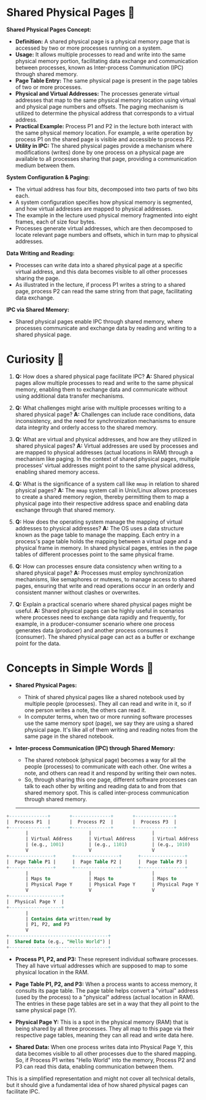 # Shared Physical Pages 📘

**Shared Physical Pages Concept:**
- **Definition:** A shared physical page is a physical memory page that is accessed by two or more processes running on a system.
- **Usage:** It allows multiple processes to read and write into the same physical memory portion, facilitating data exchange and communication between processes, known as Inter-process Communication (IPC) through shared memory.
- **Page Table Entry:** The same physical page is present in the page tables of two or more processes.
- **Physical and Virtual Addresses:** The processes generate virtual addresses that map to the same physical memory location using virtual and physical page numbers and offsets. The paging mechanism is utilized to determine the physical address that corresponds to a virtual address.
- **Practical Example:** Process P1 and P2 in the lecture both interact with the same physical memory location. For example, a write operation by process P1 on the shared page is visible and accessible to process P2.
- **Utility in IPC:** The shared physical pages provide a mechanism where modifications (writes) done by one process on a physical page are available to all processes sharing that page, providing a communication medium between them.

**System Configuration & Paging:**
- The virtual address has four bits, decomposed into two parts of two bits each.
- A system configuration specifies how physical memory is segmented, and how virtual addresses are mapped to physical addresses.
- The example in the lecture used physical memory fragmented into eight frames, each of size four bytes.
- Processes generate virtual addresses, which are then decomposed to locate relevant page numbers and offsets, which in turn map to physical addresses.

**Data Writing and Reading:**
- Processes can write data into a shared physical page at a specific virtual address, and this data becomes visible to all other processes sharing the page. 
- As illustrated in the lecture, if process P1 writes a string to a shared page, process P2 can read the same string from that page, facilitating data exchange.

**IPC via Shared Memory:**
- Shared physical pages enable IPC through shared memory, where processes communicate and exchange data by reading and writing to a shared physical page.
  
# Curiosity 🧠

1. **Q:** How does a shared physical page facilitate IPC?
   **A:** Shared physical pages allow multiple processes to read and write to the same physical memory, enabling them to exchange data and communicate without using additional data transfer mechanisms.

2. **Q:** What challenges might arise with multiple processes writing to a shared physical page?
   **A:** Challenges can include race conditions, data inconsistency, and the need for synchronization mechanisms to ensure data integrity and orderly access to the shared memory.

3. **Q:** What are virtual and physical addresses, and how are they utilized in shared physical pages?
   **A:** Virtual addresses are used by processes and are mapped to physical addresses (actual locations in RAM) through a mechanism like paging. In the context of shared physical pages, multiple processes’ virtual addresses might point to the same physical address, enabling shared memory access.

4. **Q:** What is the significance of a system call like `mmap` in relation to shared physical pages?
   **A:** The `mmap` system call in Unix/Linux allows processes to create a shared memory region, thereby permitting them to map a physical page into their respective address space and enabling data exchange through that shared memory.

5. **Q:** How does the operating system manage the mapping of virtual addresses to physical addresses?
   **A:** The OS uses a data structure known as the page table to manage the mapping. Each entry in a process's page table holds the mapping between a virtual page and a physical frame in memory. In shared physical pages, entries in the page tables of different processes point to the same physical frame.

6. **Q:** How can processes ensure data consistency when writing to a shared physical page?
   **A:** Processes must employ synchronization mechanisms, like semaphores or mutexes, to manage access to shared pages, ensuring that write and read operations occur in an orderly and consistent manner without clashes or overwrites.

7. **Q:** Explain a practical scenario where shared physical pages might be useful.
   **A:** Shared physical pages can be highly useful in scenarios where processes need to exchange data rapidly and frequently, for example, in a producer-consumer scenario where one process generates data (producer) and another process consumes it (consumer). The shared physical page can act as a buffer or exchange point for the data.

# Concepts in Simple Words 🌟

- **Shared Physical Pages:**
  - Think of shared physical pages like a shared notebook used by multiple people (processes). They all can read and write in it, so if one person writes a note, the others can read it.
  - In computer terms, when two or more running software processes use the same memory spot (page), we say they are using a shared physical page. It's like all of them writing and reading notes from the same page in the shared notebook.
  
- **Inter-process Communication (IPC) through Shared Memory:**
  - The shared notebook (physical page) becomes a way for all the people (processes) to communicate with each other. One writes a note, and others can read it and respond by writing their own notes.
  - So, through sharing this one page, different software processes can talk to each other by writing and reading data to and from that shared memory spot. This is called inter-process communication through shared memory.

  ---


```sql
+--------------+       +--------------+       +--------------+
|  Process P1  |       |  Process P2  |       |  Process P3  |
+--------------+       +--------------+       +--------------+
       |                      |                      |
       | Virtual Address      | Virtual Address      | Virtual Address
       | (e.g., 1001)         | (e.g., 1101)         | (e.g., 1010)
       V                      V                      V
+----------------+      +----------------+      +----------------+
|  Page Table P1 |      |  Page Table P2 |      |  Page Table P3 |
+----------------+      +----------------+      +----------------+
       |                      |                      |
       | Maps to              | Maps to              | Maps to
       | Physical Page Y      | Physical Page Y      | Physical Page Y
       V                      V                      V
+-------------------+
|  Physical Page Y  |
+-------------------+
       |
       | Contains data written/read by
       | P1, P2, and P3
       V
+------------------------------------+
|  Shared Data (e.g., "Hello World") |
+------------------------------------+

```

- **Process P1, P2, and P3:** These represent individual software processes. They all have virtual addresses which are supposed to map to some physical location in the RAM.
  
- **Page Table P1, P2, and P3:** When a process wants to access memory, it consults its page table. The page table helps convert a "virtual" address (used by the process) to a "physical" address (actual location in RAM). The entries in these page tables are set in a way that they all point to the same physical page (Y).

- **Physical Page Y:** This is a spot in the physical memory (RAM) that is being shared by all three processes. They all map to this page via their respective page tables, meaning they can all read and write data here.

- **Shared Data:** When one process writes data into Physical Page Y, this data becomes visible to all other processes due to the shared mapping. So, if Process P1 writes "Hello World" into the memory, Process P2 and P3 can read this data, enabling communication between them.

This is a simplified representation and might not cover all technical details, but it should give a fundamental idea of how shared physical pages can facilitate IPC.
